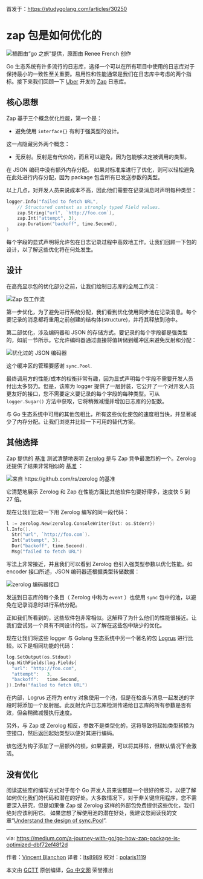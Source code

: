 首发于：https://studygolang.com/articles/30250

# zap 包是如何优化的

![插图由“go 之旅”提供，原图由 Renee French 创作](https://raw.githubusercontent.com/studygolang/gctt-images2/master/20190815-go-how-zap-package-is-optimized/1__mMI_UYf-DsS04MU5AnRQg.png)

Go 生态系统有许多流行的日志库，选择一个可以在所有项目中使用的日志库对于保持最小的一致性至关重要。易用性和性能通常是我们在日志库中考虑的两个指标。接下来我们回顾一下 [Uber](https://github.com/uber-go) 开发的 [Zap](https://github.com/uber-go/zap) 日志库。

## 核心思想

Zap 基于三个概念优化性能，第一个是：

- 避免使用 `interface{}` 有利于强类型的设计。

这一点隐藏另外两个概念：

- 无反射。反射是有代价的，而且可以避免，因为包能够决定被调用的类型。

在 JSON 编码中没有额外内存分配。 如果对标准库进行了优化，则可以轻松避免在此处进行内存分配，因为 package 包含所有已发送参数的类型。

以上几点，对开发人员来说成本不高，因此他们需要在记录消息时声明每种类型：

```go
logger.Info("failed to fetch URL",
	// Structured context as strongly typed Field values.
	zap.String("url", `http://foo.com`),
	zap.Int("attempt", 3),
	zap.Duration("backoff", time.Second),
)
```

每个字段的显式声明将允许包在日志记录过程中高效地工作。让我们回顾一下包的设计，以了解这些优化将在何处发生。

## 设计

在高亮显示包的优化部分之前，让我们绘制日志库的全局工作流：

![Zap 包工作流](https://raw.githubusercontent.com/studygolang/gctt-images2/master/20190815-go-how-zap-package-is-optimized/1_4mn192sJdR0rU8RQ3aQo4w.png)

第一步优化，为了避免进行系统分配，我们看到优化使用同步池在记录消息。每个要记录的消息都将重用之前创建的结构体(structure)，并将其释放到池中。

第二部优化，涉及编码器和 JSON 的存储方式。要记录的每个字段都是强类型的，如前一节所示。它允许编码器通过直接将值转储到缓冲区来避免反射和分配：

![优化过的 JSON 编码器](https://raw.githubusercontent.com/studygolang/gctt-images2/master/20190815-go-how-zap-package-is-optimized/1_9aSmDmZ1ccHfcSSwxLGsUw.png)

这个缓冲区的管理要感谢 `sync.Pool`.

最终调用方的性能/成本的权衡非常有趣，因为显式声明每个字段不需要开发人员付出太多努力。但是，该库为 logger 提供了一层封装，它公开了一个对开发人员更友好的接口，您不需要定义要记录的每个字段的每种类型。可从 `logger.Sugar()` 方法中获取，它将稍微减慢并增加日志库的分配数。

与 Go 生态系统中可用的其他包相比，所有这些优化使包的速度相当快，并显著减少了内存分配。让我们浏览并比较一下可用的替代方案。

## 其他选择

Zap 提供的 [基准](https://github.com/uber-go/zap/tree/v1.10.0/benchmarks) 测试清楚地表明 [Zerolog](https://github.com/rs/zerolog) 是与 Zap 竞争最激烈的一个。Zerolog 还提供了结果非常相似的 [基准](https://github.com/rs/logbench) ：

![来自 https://github.com/rs/zerolog 的基准](https://raw.githubusercontent.com/studygolang/gctt-images2/master/20190815-go-how-zap-package-is-optimized/1_M9cZcDqAkoq82Del0TndNQ.png)

它清楚地展示 Zerolog 和 Zap 在性能方面比其他软件包要好得多，速度快 5 到 27 倍。

现在让我们比较一下用 Zerolog 编写的同一段代码：

```go
l := zerolog.New(zerolog.ConsoleWriter{Out: os.Stderr})
l.Info().
  Str("url", `http://foo.com`).
  Int("attempt", 3).
  Dur("backoff", time.Second).
  Msg("failed to fetch URL")
```

写法上非常接近，并且我们可以看到 Zerolog 也引入强类型参数以优化性能。如 encoder 接口所述，JSON 编码器还根据类型转储数据：

![zerolog 编码器接口](https://raw.githubusercontent.com/studygolang/gctt-images2/master/20190815-go-how-zap-package-is-optimized/1_aLID1ZKFpryk6IkxOyoWow.png)

发送到日志库的每个条目（ Zerolog 中称为 `event` ）也使用 `sync` 包中的池，以避免在记录消息时进行系统分配。

正如我们所看到的，这些软件包非常相似。这解释了为什么他们的性能很接近。让我们尝试另一个具有不同设计的包，以了解在这些包中缺少的优化。

现在让我们将这些 logger 与 Golang 生态系统中另一个著名的包 [Logrus](https://github.com/sirupsen/logrus) 进行比较。以下是相同功能的代码：

```go
log.SetOutput(os.Stdout)
log.WithFields(log.Fields{
  "url": "http://foo.com",
  "attempt":   3,
  "backoff":   time.Second,
}).Info("failed to fetch URL")
```

在内部，Logrus 还将为 entry 对象使用一个池，但是在检查与消息一起发送的字段时将添加一个反射层。此反射允许日志库检测传递给日志库的所有参数是否有效，但会稍微减慢执行速度。

另外，与 Zap 或 Zerolog 相反，参数不是类型化的，这将导致将起始类型转换为空接口，然后返回起始类型以便对其进行编码。

该包还为钩子添加了一层额外的锁，如果需要，可以将其移除，但默认情况下会激活。

## 没有优化

阅读这些库的编写方式对于每个 Go 开发人员来说都是一个很好的练习，以便了解如何优化我们的代码和潜在的好处。大多数情况下，对于非关键应用程序，您不需要深入研究，但是如果像 Zap 或 Zerolog 这样的外部包免费提供这些优化，我们绝对应该利用它。
如果您想了解使用池的潜在好处，我建议您阅读我的文章“[Understand the design of sync.Pool](https://medium.com/@blanchon.vincent/go-understand-the-design-of-sync-pool-2dde3024e277)”.

---

via: <https://medium.com/a-journey-with-go/go-how-zap-package-is-optimized-dbf72ef48f2d>

作者：[Vincent Blanchon](https://medium.com/@blanchon.vincent)
译者：[lts8989](https://github.com/lts8989)
校对：[polaris1119](https://github.com/polaris1119)

本文由 [GCTT](https://github.com/studygolang/GCTT) 原创编译，[Go 中文网](https://studygolang.com/) 荣誉推出
